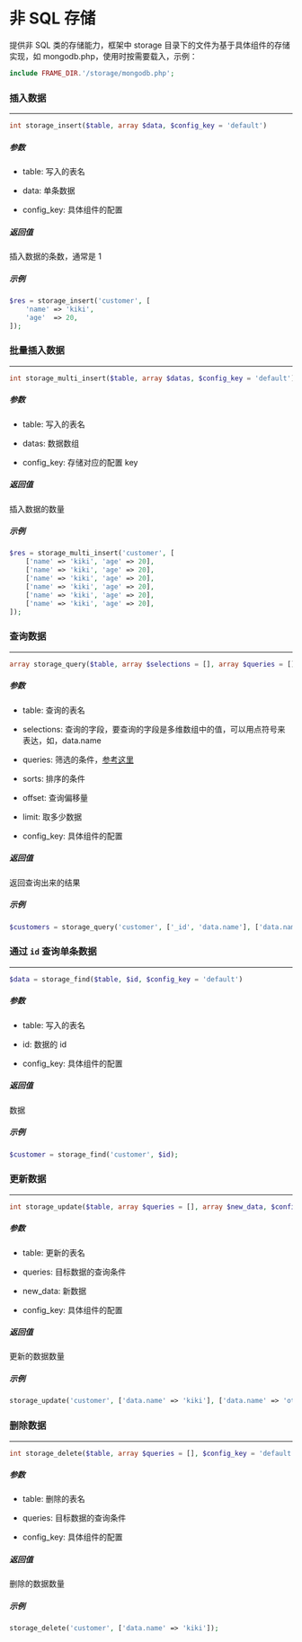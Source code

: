 # 非 SQL 存储

提供非 SQL 类的存储能力，框架中 storage 目录下的文件为基于具体组件的存储实现，如 mongodb.php，使用时按需要载入，示例：
```php
include FRAME_DIR.'/storage/mongodb.php';
```











### 插入数据
----
```php
int storage_insert($table, array $data, $config_key = 'default')
```
##### 参数
- table:
    写入的表名

- data:
    单条数据

- config_key:
    具体组件的配置

##### 返回值
插入数据的条数，通常是 1

##### 示例
```php
$res = storage_insert('customer', [
    'name' => 'kiki',
    'age'  => 20,
]);
```











### 批量插入数据
----
```php
int storage_multi_insert($table, array $datas, $config_key = 'default')
```
##### 参数
- table:
    写入的表名

- datas:
    数据数组

- config_key:
    存储对应的配置 key

##### 返回值
插入数据的数量

##### 示例
```php
$res = storage_multi_insert('customer', [
    ['name' => 'kiki', 'age' => 20],
    ['name' => 'kiki', 'age' => 20],
    ['name' => 'kiki', 'age' => 20],
    ['name' => 'kiki', 'age' => 20],
    ['name' => 'kiki', 'age' => 20],
    ['name' => 'kiki', 'age' => 20],
]);
```











### 查询数据
----
```php
array storage_query($table, array $selections = [], array $queries = [], array $sorts = [], $offset = 0, $limit = 1000, $config_key = 'default')
```
##### 参数
- table:
    查询的表名

- selections:
    查询的字段，要查询的字段是多维数组中的值，可以用点符号来表达，如，data.name

- queries:
    筛选的条件，[参考这里](https://docs.mongodb.com/manual/tutorial/query-documents/)

- sorts:
    排序的条件

- offset:
    查询偏移量

- limit:
    取多少数据

- config_key:
    具体组件的配置

##### 返回值
返回查询出来的结果

##### 示例
```php
$customers = storage_query('customer', ['_id', 'data.name'], ['data.name' => 'kiki']);
```











### 通过 `id` 查询单条数据
----
```php
$data = storage_find($table, $id, $config_key = 'default')
```
##### 参数
- table:
    写入的表名

- id:
    数据的 id

- config_key:
    具体组件的配置

##### 返回值
数据

##### 示例
```php
$customer = storage_find('customer', $id);
```











### 更新数据
----
```php
int storage_update($table, array $queries = [], array $new_data, $config_key = 'default')
```
##### 参数
- table:
    更新的表名

- queries:
    目标数据的查询条件

- new_data:
    新数据

- config_key:
    具体组件的配置

##### 返回值
更新的数据数量

##### 示例
```php
storage_update('customer', ['data.name' => 'kiki'], ['data.name' => 'other']);
```











### 删除数据
----
```php
int storage_delete($table, array $queries = [], $config_key = 'default')
```
##### 参数
- table:
    删除的表名

- queries:
    目标数据的查询条件

- config_key:
    具体组件的配置

##### 返回值
删除的数据数量

##### 示例
```php
storage_delete('customer', ['data.name' => 'kiki']);
```
